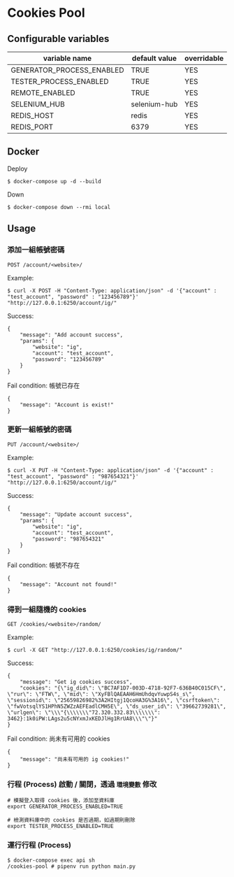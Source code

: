 # Cookies Pool

## Configurable variables

|  variable name                |  default value        | overridable |
| ----------------------------- | --------------------- | ----------- |
| GENERATOR\_PROCESS\_ENABLED   | TRUE                  | YES         |
| TESTER\_PROCESS\_ENABLED      | TRUE                  | YES         |
| REMOTE\_ENABLED               | TRUE                  | YES         |
| SELENIUM\_HUB                 | selenium-hub          | YES         |
| REDIS\_HOST                   | redis                 | YES         |
| REDIS\_PORT                   | 6379                  | YES         |

## Docker

Deploy

```
$ docker-compose up -d --build
```

Down

```
$ docker-compose down --rmi local
```

## Usage

### 添加一組帳號密碼

```
POST /account/<website>/
```

Example:

```
$ curl -X POST -H "Content-Type: application/json" -d '{"account" : "test_account", "password" : "123456789"}' "http://127.0.0.1:6250/account/ig/"
```

Success:

```
{
    "message": "Add account success",
    "params": {
        "website": "ig",
        "account": "test_account",
        "password": "123456789"
    }
}
```

Fail condition: 帳號已存在

```
{
    "message": "Account is exist!"
}
```

### 更新一組帳號的密碼

```
PUT /account/<website>/
```

Example:

```
$ curl -X PUT -H "Content-Type: application/json" -d '{"account" : "test_account", "password" : "987654321"}' "http://127.0.0.1:6250/account/ig/"
```

Success:

```
{
    "message": "Update account success",
    "params": {
        "website": "ig",
        "account": "test_account",
        "password": "987654321"
    }
}
```

Fail condition: 帳號不存在

```
{
    "message": "Account not found!"
}
```

### 得到一組隨機的 cookies

```
GET /cookies/<website>/random/
```

Example:

```
$ curl -X GET "http://127.0.0.1:6250/cookies/ig/random/"
```

Success:

```
{
    "message": "Get ig cookies success",
    "cookies": "{\"ig_did\": \"BC7AF1D7-003D-4718-92F7-636B40C015CF\", \"rur\": \"FTW\", \"mid\": \"XyFBlQAEAAH6HmUhdqvYuwpS4s_s\", \"sessionid\": \"25659826982%3A2HItgj1QcoHA3G%3A16\", \"csrftoken\": \"fwVotsqlYS1HPhN5ZWZzAEFEadlCMH5E\", \"ds_user_id\": \"39662739281\", \"urlgen\": \"\\\"{\\\\\\\"72.320.332.83\\\\\\\": 3462}:1k0iPW:LAgs2u5cNYxmJxKEDJlHg1RrUA8\\\"\"}"
}
```

Fail condition: 尚未有可用的 cookies

```
{
    "message": "尚未有可用的 ig cookies!"
}
```

### 行程 (Process) 啟動 / 關閉，透過 `環境變數` 修改

```
# 模擬登入取得 cookies 後，添加至資料庫
export GENERATOR_PROCESS_ENABLED=TRUE

# 檢測資料庫中的 cookies 是否過期，如過期則刪除
export TESTER_PROCESS_ENABLED=TRUE
```

### 運行行程 (Process)

```
$ docker-compose exec api sh
/cookies-pool # pipenv run python main.py
```
